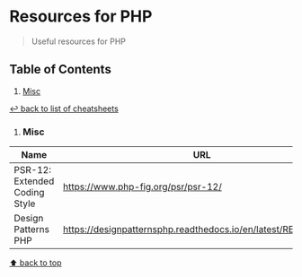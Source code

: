 # Resources for PHP
> Useful resources for PHP

## Table of Contents

1. [Misc](#misc)

[↩ back to list of cheatsheets](README.md#list-of-cheatsheets)

1. ### Misc

Name  | URL
------------- | -------------
PSR-12: Extended Coding Style  | https://www.php-fig.org/psr/psr-12/
Design Patterns PHP | https://designpatternsphp.readthedocs.io/en/latest/README.html

[⬆ back to top](#table-of-contents)
